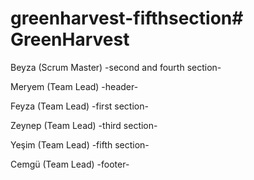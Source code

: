 # greenharvest-fifthsection# GreenHarvest

Beyza (Scrum Master) -second and fourth section-

Meryem (Team Lead) -header-

Feyza (Team Lead) -first section-

Zeynep (Team Lead) -third section-

Yeşim (Team Lead) -fifth section-

Cemgü (Team Lead) -footer-
